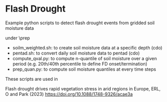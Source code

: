 # Flash Drought
Example python scripts to detect flash drought events from gridded soil moisture data

under \prep

- soilm_weighted.sh: to create soil moisture data at a specific depth (cdo)
- pentad.sh: to convert daily soil moisture data to pentad (cdo)
- compute_qval.py: to compute n-quantile of soil moisture over a given period (e.g. 20th/40th percentile to define FD onset/termination)
- prep_quan.py: to compute soil moisture quantiles at every time steps


These scripts are used in 

Flash drought drives rapid vegetation stress in arid regions in Europe, ERL, O and Park (2023)
https://doi.org/10.1088/1748-9326/acae3a
